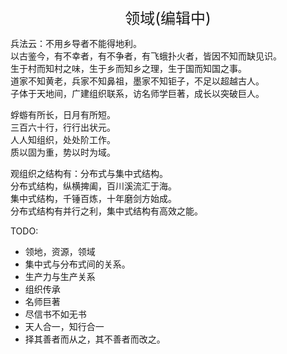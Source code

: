 <center><font size=5>领域(编辑中)</font></center>

兵法云：不用乡导者不能得地利。<br/>
以古鉴今，有不幸者，有不争者，有飞蛾扑火者，皆因不知而缺见识。<br/>
生于村而知村之味，生于乡而知乡之理，生于国而知国之事。<br/>
道家不知黄老，兵家不知鼻祖，墨家不知钜子，不足以超越古人。<br/>
子体于天地间，广建组织联系，访名师学巨著，成长以突破巨人。<br/>

蜉蝣有所长，日月有所短。<br/>
三百六十行，行行出状元。<br/>
人人知组织，处处阶工作。<br/>
质以固为重，势以时为域。<br/>

观组织之结构有：分布式与集中式结构。<br/>
分布式结构，纵横捭阖，百川溪流汇于海。<br/>
集中式结构，千锤百炼，十年磨剑方始成。<br/>
分布式结构有并行之利，集中式结构有高效之能。<br/>




TODO: 
* 领地，资源，领域
* 集中式与分布式间的关系。
* 生产力与生产关系
* 组织传承
* 名师巨著
* 尽信书不如无书
* 天人合一，知行合一
* 择其善者而从之，其不善者而改之。

